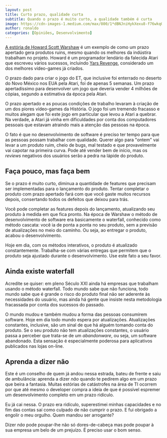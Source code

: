 ```yaml
---
layout: post
title: Curto prazo, qualidade curta
subtitle: Quando o prazo é muito curto, a qualidade também é curta
image: https://cdn-images-1.medium.com/max/800/1*dBNJniHykXexu8-f76wkqQ.jpeg
author: ronaldo
categories: [Opiniões, Desenvolvimento]
---
```


[A estória de Howard Scott
Warshaw](http://www.bbc.com/portuguese/noticias/2016/02/160222_atari_et_tg?ocid=socialflow_facebook)
é um exemplo de como um prazo apertado gera produtos ruins, mesmo
quando os melhores da indústira trabalham no projeto. Howard é um
programador lendário da falecida Atari que escreveu vários sucessos,
incluindo [Yars
Revenge](https://en.wikipedia.org/wiki/Yars%27_Revenge), considerado
um dos melhores vídeo-games já criados.

O prazo dado para criar o jogo do ET, que inclusive foi enterrado no
deserto do Novo México nos EUA pela Atari, foi de apenas 5 semanas. Um
prazo apertadíssimo para desenvolver um jogo que deveria vender 4
milhões de cópias, segundo a estimativa da época pela Atari.

O prazo apertado e as poucas condições de trabalho levaram à criação
de um dos piores vídeo-games da História. O jogo foi um tremendo
fracasso e muitos alegam que foi este jogo em particular que levou a
Atari a quebrar. Na verdade, a Atari já vinha em dificuldades por
conta dos computadores pessoais que estavam atraindo mais a atenção
das pessoas na época.

O fato é que no desenvolvimento de software é preciso ter tempo para
que as pessoas possam trabalhar com qualidade. Querer algo para
"ontem" vai levar a um produto ruim, cheio de bugs, mal testado e que
provavelmente vai capotar na primeira curva. Pode até vender bem de
início, mas os *reviews* negativos dos usuários serão a pedra na
lápide do produto.

## Faça pouco, mas faça bem

Se o prazo é muito curto, diminua a quantidade de features que precisam
ser implementadas para o lançamento do produto. Tentar completar o
produto com prazo apertado fará com que você gaste muitos recursos
depois, consertando todos os defeitos que deixou para trás.

Você pode completar as features depois do lançamento, atualizando seu
produto à medida em que fica pronto. Na época de Warshaw o método de
desenvolvimento de software era basicamente o waterfall, conhecido como
método cascata: você ia de ponta a ponta no seu produto, sem a previsão
de atualizações no meio do caminho. Ou seja, ao entregar o produto,
acabou o desenvolvimento.

Hoje em dia, com os métodos interativos, o produto é atualizado
constantemente. Trabalha-se com várias entregas que permitem que o
produto seja ajustado durante o desenvolvimento. Use este fato a seu
favor.

## Ainda existe waterfall

Acredite se quiser: em pleno Século XXI ainda há empresas que
trabalham usando o método waterfall. Todo mundo sabe que não funciona,
todo mundo sabe que é grande o risco do produto final não ser aderente
às necessidades do usuário, mas ainda há gente que insiste nesta
metodologia fracassada por conta dos sucessos do passado.

O mundo mudou e também mudou a forma das pessoas consumirem software.
Hoje em dia todo mundo espera por atualizações. Atualizações
constantes, inclusive, são um sinal de que há alguém tomando conta do
produto. Se o seu produto não tem atualizações constantes, o usuário
passa a perceber que trata-se de um *abandonware*, ou seja, um
software abandonado. Esta sensação é especialmente poderosa para
aplicativos publicados nas lojas on-line.

## Aprenda a dizer não

Este é um conselho de quem já andou nessa estrada, bateu de frente e
saiu de ambulância: aprenda a dizer *não* quando te pedirem algo em um
prazo que beira a fantasia. Muitas estórias de catástrofes na área de
TI ocorrem por que até mesmo o developer compra a ideia de que é
possível espremer um desenvolvimento completo em um prazo ridículo.

Eu já cai nessa. O prazo era ridículo, superestimei minhas capacidades
e no fim das contas saí como culpado de não cumprir o prazo. E fui
obrigado a engolir o meu orgulho. Quem mandou ser arrogante?

Dizer *não* pode poupar-lhe não só dores-de-cabeça mas pode poupar à
sua empresa um belo de um prejuízo. É preciso usar o bom senso.

